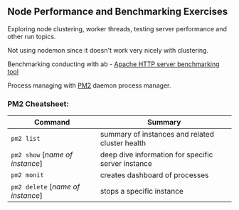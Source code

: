 ## Node Performance and Benchmarking Exercises
Exploring node clustering, worker threads, testing server performance and other run topics.

Not using nodemon since it doesn't work very nicely with clustering.

Benchmarking conducting with ab - [Apache HTTP server benchmarking tool](https://httpd.apache.org/docs/2.4/programs/ab.html)

Process managing with [PM2](https://pm2.keymetrics.io/) daemon process manager.

### PM2 Cheatsheet:
Command  | Summary
------------- | -------------
`pm2 list`      | summary of instances and related cluster health
`pm2 show` [*name of instance*]    | deep dive information for specific server instance
`pm2 monit`| creates dashboard of processes
`pm2 delete` [*name of instance*]| stops a specific instance